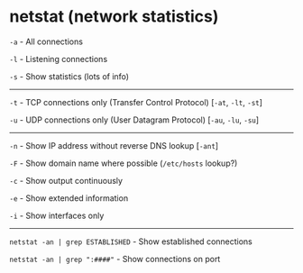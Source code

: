 # netstat (network statistics)

`-a` - All connections

`-l` - Listening connections

`-s` - Show statistics (lots of info)

---

`-t` - TCP connections only (Transfer Control Protocol) [`-at`, `-lt`, `-st`]

`-u` - UDP connections only (User Datagram Protocol) [`-au`, `-lu`, `-su`]

---

`-n` - Show IP address without reverse DNS lookup [`-ant`]

`-F` - Show domain name where possible (`/etc/hosts` lookup?)

`-c` - Show output continuously

`-e` - Show extended information

`-i` - Show interfaces only

---

`netstat -an | grep ESTABLISHED` - Show established connections

`netstat -an | grep ":####"` - Show connections on port
